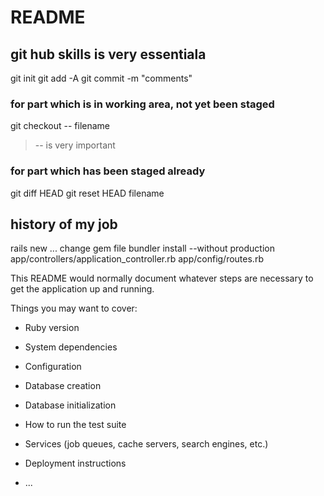 # README

## git hub skills is very essentiala
git init
git add -A
git commit -m "comments"

### for part which is in working area, not yet been staged
git checkout -- filename
> -- is very important

### for part which has been staged already
git diff HEAD
git reset HEAD filename


## history of my job
rails new ...
change gem file
bundler install --without production
app/controllers/application_controller.rb
app/config/routes.rb


This README would normally document whatever steps are necessary to get the
application up and running.

Things you may want to cover:

* Ruby version

* System dependencies

* Configuration

* Database creation

* Database initialization

* How to run the test suite

* Services (job queues, cache servers, search engines, etc.)

* Deployment instructions

* ...
